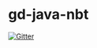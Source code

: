 # gd-java-nbt

[![Gitter](https://badges.gitter.im/Join%20Chat.svg)](https://gitter.im/gdFormula/gd-java-nbt?utm_source=badge&utm_medium=badge&utm_campaign=pr-badge&utm_content=badge)